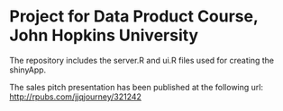 # Project for Data Product Course, John Hopkins University

The repository includes the server.R and ui.R files used for creating the shinyApp. 

The sales pitch presentation has been published at the following url: http://rpubs.com/jjqjourney/321242
